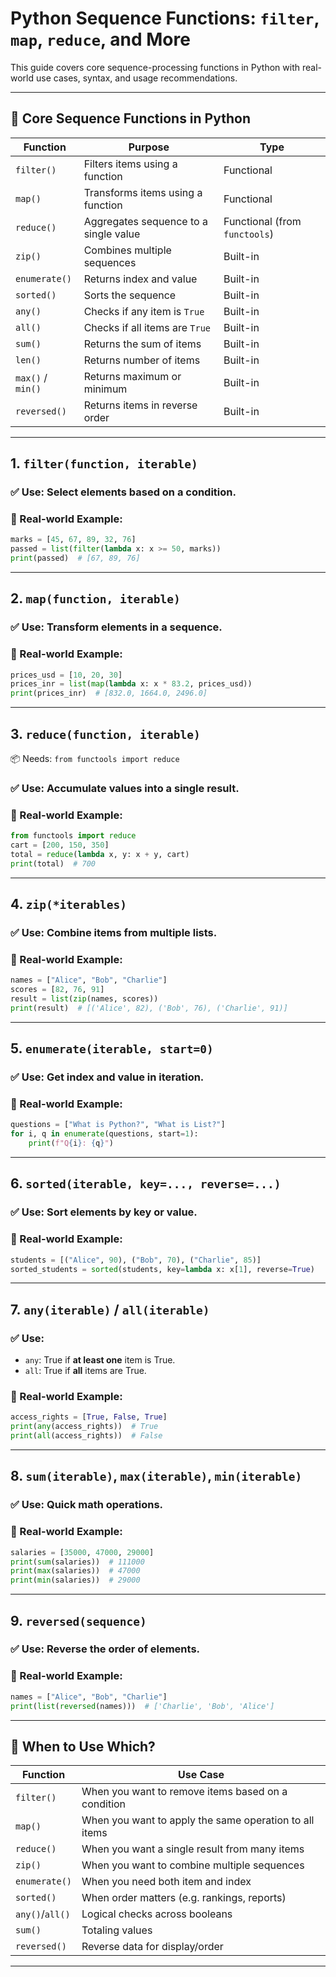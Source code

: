 
# Python Sequence Functions: `filter`, `map`, `reduce`, and More

This guide covers core sequence-processing functions in Python with real-world use cases, syntax, and usage recommendations.

---

## 🔁 Core Sequence Functions in Python

| Function     | Purpose                            | Type          |
|--------------|-------------------------------------|---------------|
| `filter()`   | Filters items using a function      | Functional    |
| `map()`      | Transforms items using a function   | Functional    |
| `reduce()`   | Aggregates sequence to a single value | Functional (from `functools`) |
| `zip()`      | Combines multiple sequences         | Built-in      |
| `enumerate()`| Returns index and value             | Built-in      |
| `sorted()`   | Sorts the sequence                  | Built-in      |
| `any()`      | Checks if any item is `True`        | Built-in      |
| `all()`      | Checks if all items are `True`      | Built-in      |
| `sum()`      | Returns the sum of items            | Built-in      |
| `len()`      | Returns number of items             | Built-in      |
| `max()` / `min()` | Returns maximum or minimum     | Built-in      |
| `reversed()` | Returns items in reverse order      | Built-in      |

---

## 1. `filter(function, iterable)`

### ✅ Use: Select elements based on a condition.

### 📌 Real-world Example:
```python
marks = [45, 67, 89, 32, 76]
passed = list(filter(lambda x: x >= 50, marks))
print(passed)  # [67, 89, 76]
```

---

## 2. `map(function, iterable)`

### ✅ Use: Transform elements in a sequence.

### 📌 Real-world Example:
```python
prices_usd = [10, 20, 30]
prices_inr = list(map(lambda x: x * 83.2, prices_usd))
print(prices_inr)  # [832.0, 1664.0, 2496.0]
```

---

## 3. `reduce(function, iterable)`

📦 Needs: `from functools import reduce`

### ✅ Use: Accumulate values into a single result.

### 📌 Real-world Example:
```python
from functools import reduce
cart = [200, 150, 350]
total = reduce(lambda x, y: x + y, cart)
print(total)  # 700
```

---

## 4. `zip(*iterables)`

### ✅ Use: Combine items from multiple lists.

### 📌 Real-world Example:
```python
names = ["Alice", "Bob", "Charlie"]
scores = [82, 76, 91]
result = list(zip(names, scores))
print(result)  # [('Alice', 82), ('Bob', 76), ('Charlie', 91)]
```

---

## 5. `enumerate(iterable, start=0)`

### ✅ Use: Get index and value in iteration.

### 📌 Real-world Example:
```python
questions = ["What is Python?", "What is List?"]
for i, q in enumerate(questions, start=1):
    print(f"Q{i}: {q}")
```

---

## 6. `sorted(iterable, key=..., reverse=...)`

### ✅ Use: Sort elements by key or value.

### 📌 Real-world Example:
```python
students = [("Alice", 90), ("Bob", 70), ("Charlie", 85)]
sorted_students = sorted(students, key=lambda x: x[1], reverse=True)
```

---

## 7. `any(iterable)` / `all(iterable)`

### ✅ Use:
- `any`: True if **at least one** item is True.
- `all`: True if **all** items are True.

### 📌 Real-world Example:
```python
access_rights = [True, False, True]
print(any(access_rights))  # True
print(all(access_rights))  # False
```

---

## 8. `sum(iterable)`, `max(iterable)`, `min(iterable)`

### ✅ Use: Quick math operations.

### 📌 Real-world Example:
```python
salaries = [35000, 47000, 29000]
print(sum(salaries))  # 111000
print(max(salaries))  # 47000
print(min(salaries))  # 29000
```

---

## 9. `reversed(sequence)`

### ✅ Use: Reverse the order of elements.

### 📌 Real-world Example:
```python
names = ["Alice", "Bob", "Charlie"]
print(list(reversed(names)))  # ['Charlie', 'Bob', 'Alice']
```

---

## 🧠 When to Use Which?

| Function     | Use Case                                               |
|--------------|--------------------------------------------------------|
| `filter()`   | When you want to remove items based on a condition     |
| `map()`      | When you want to apply the same operation to all items |
| `reduce()`   | When you want a single result from many items          |
| `zip()`      | When you want to combine multiple sequences            |
| `enumerate()`| When you need both item and index                      |
| `sorted()`   | When order matters (e.g. rankings, reports)            |
| `any()`/`all()` | Logical checks across booleans                     |
| `sum()`      | Totaling values                                        |
| `reversed()` | Reverse data for display/order                        |

---
